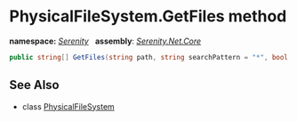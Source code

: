 # PhysicalFileSystem.GetFiles method
**namespace:** *[Serenity](../../README.md#serenity-namespace)*   **assembly**: *[Serenity.Net.Core](../../README.md)*

```csharp
public string[] GetFiles(string path, string searchPattern = "*", bool recursive = false)
```

## See Also

* class [PhysicalFileSystem](../PhysicalFileSystem.md)